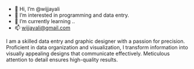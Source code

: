 - 👋 Hi, I’m @wijjayali
- 👀 I’m interested in programming and data entry. 
- 🌱 I’m currently learning ..
- 📫 wijjayali@gmail.com


I am a skilled data entry and graphic designer with a passion for precision. Proficient in data organization and visualization, I transform information into visually appealing designs that communicate effectively. Meticulous attention to detail ensures high-quality results.
